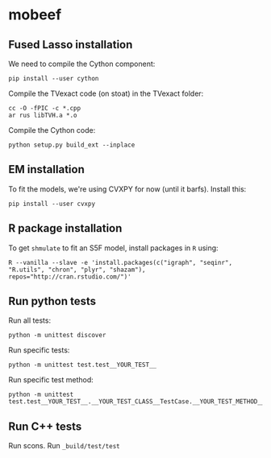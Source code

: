 # mobeef

## Fused Lasso installation
We need to compile the Cython component:
```
pip install --user cython
```
Compile the TVexact code (on stoat) in the TVexact folder:
```
cc -O -fPIC -c *.cpp
ar rus libTVH.a *.o
```
Compile the Cython code:
```
python setup.py build_ext --inplace
```

## EM installation
To fit the models, we're using CVXPY for now (until it barfs). Install this:
```
pip install --user cvxpy
```

## R package installation
To get `shmulate` to fit an S5F model, install packages in `R` using:
```
R --vanilla --slave -e 'install.packages(c("igraph", "seqinr", "R.utils", "chron", "plyr", "shazam"), repos="http://cran.rstudio.com/")'
```

## Run python tests
Run all tests:
```
python -m unittest discover
```
Run specific tests:
```
python -m unittest test.test__YOUR_TEST__
```
Run specific test method:
```
python -m unittest test.test__YOUR_TEST__.__YOUR_TEST_CLASS__TestCase.__YOUR_TEST_METHOD__
```

## Run C++ tests
Run scons. Run `_build/test/test`
